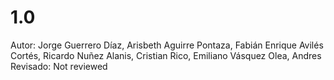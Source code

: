 # 1.0

Autor: Jorge Guerrero Díaz, Arisbeth Aguirre Pontaza, Fabián Enrique Avilés Cortés, Ricardo Nuñez Alanis, Cristian Rico, Emiliano Vásquez Olea, Andres
Revisado: Not reviewed